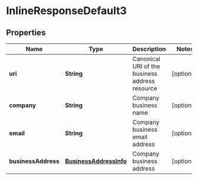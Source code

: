 
# InlineResponseDefault3

## Properties
Name | Type | Description | Notes
------------ | ------------- | ------------- | -------------
**uri** | **String** | Canonical URI of the business address resource |  [optional]
**company** | **String** | Company business name |  [optional]
**email** | **String** | Company business email address |  [optional]
**businessAddress** | [**BusinessAddressInfo**](BusinessAddressInfo.md) | Company business address |  [optional]



